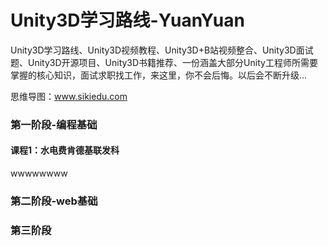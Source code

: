 # Unity3D学习路线-YuanYuan
Unity3D学习路线、Unity3D视频教程、Unity3D+B站视频整合、Unity3D面试题、Unity3D开源项目、Unity3D书籍推荐、一份涵盖大部分Unity工程师所需要掌握的核心知识，面试求职找工作，来这里，你不会后悔。以后会不断升级...

思维导图：www.sikiedu.com

### 第一阶段-编程基础

#### 课程1：水电费肯德基联发科

wwwwwwww

### 第二阶段-web基础



### 第三阶段